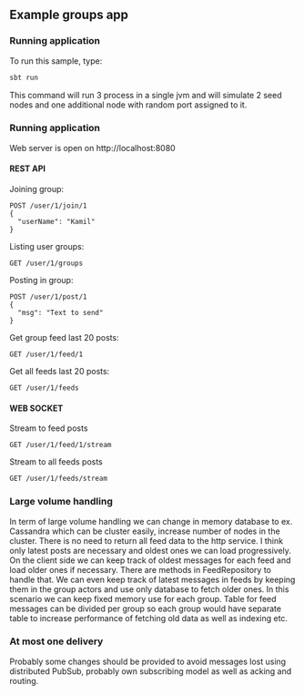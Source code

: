 ## Example groups app

### Running application

To run this sample, type: 

```bash
sbt run
``` 


This command will run 3 process in a single jvm and will simulate 2 seed nodes and one additional node with random port assigned to it. 

### Running application

Web server is open on http://localhost:8080

#### REST API

Joining group:
```
POST /user/1/join/1
{
  "userName": "Kamil"
}
```

Listing user groups:
```
GET /user/1/groups
```

Posting in group:
```
POST /user/1/post/1
{
  "msg": "Text to send"
}
```

Get group feed last 20 posts:
```
GET /user/1/feed/1
```

Get all feeds last 20 posts:
```
GET /user/1/feeds
```

#### WEB SOCKET

Stream to feed posts
```
GET /user/1/feed/1/stream
```

Stream to all feeds posts
```
GET /user/1/feeds/stream
```

### Large volume handling

In term of large volume handling we can change in memory database to ex. Cassandra which can be cluster easily, increase number of nodes in the cluster.
There is no need to return all feed data to the http service. I think only latest posts are necessary and oldest ones we can load progressively.
On the client side we can keep track of oldest messages for each feed and load older ones if necessary. There are methods in FeedRepository to handle that. 
We can even keep track of latest messages in feeds by keeping them in the group actors and use only database to fetch older ones.
In this scenario we can keep fixed memory use for each group.
Table for feed messages can be divided per group so each group would have separate table to increase performance of fetching old data as well as indexing etc.


### At most one delivery
Probably some changes should be provided to avoid messages lost using distributed PubSub, probably own subscribing model as well as acking and routing.
   
